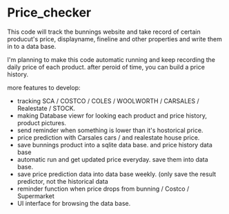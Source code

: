 # Price_checker

This code will track the bunnings website and take record of certain producut's price, displayname, fineline and other properties and write them in to a data base. 

I'm planning to make this code automatic running and keep recording the daily price of each product. after peroid of time, you can build a price history.

more features to develop:

  + tracking SCA / COSTCO / COLES / WOOLWORTH / CARSALES / Realestate / STOCK.
  + making Database viewr for looking each product and price history, product pictures.
  + send reminder when something is lower than it's hostorical price. 
  + price prediction with Carsales cars / and realestate house price.
  + save bunnings product into a sqlite data base. and price history data base
  + automatic run and get updated price everyday. save them into data base.
  + save price prediction data into data base weekly. (only save the result predictor, not the historical data
  + reminder function when price drops from bunning / Costco / Supermarket
  + UI interface for browsing the data base.


  
  

